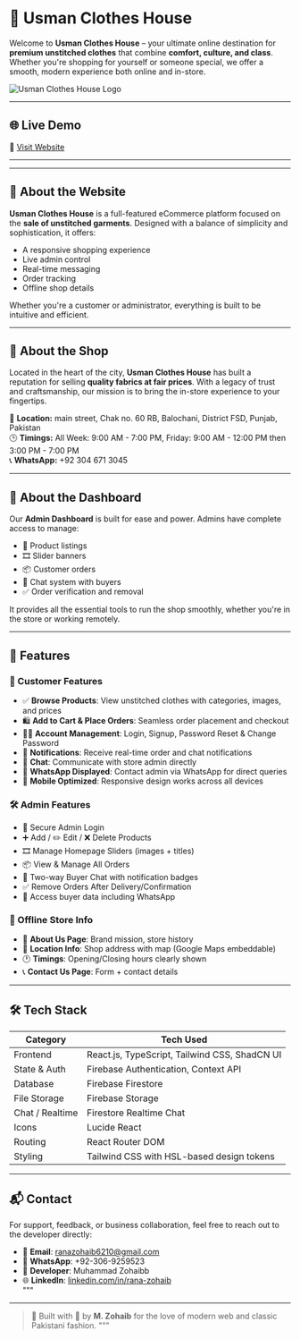 # 👕 Usman Clothes House

Welcome to **Usman Clothes House** – your ultimate online destination for **premium unstitched clothes** that combine **comfort, culture, and class**. Whether you're shopping for yourself or someone special, we offer a smooth, modern experience both online and in-store.

![Usman Clothes House Logo](./public/favicon.ico) <!-- TODO: Replace with hosted logo or keep in public folder -->

---

## 🌐 Live Demo

🔗 [Visit Website](https://usman-clothes-house.netlify.app/)


---

<!-- ## 📸 Screenshots

<!-- TODO: Add screenshots later if needed
| Home Page                             | Dashboard (Admin Panel)                  |
|--------------------------------------|------------------------------------------|
| ![Home](./screenshots/home.png)      | ![Dashboard](./screenshots/dashboard.png) |
-->

---

## 🧾 About the Website

**Usman Clothes House** is a full-featured eCommerce platform focused on the **sale of unstitched garments**. Designed with a balance of simplicity and sophistication, it offers:

- A responsive shopping experience
- Live admin control
- Real-time messaging
- Order tracking
- Offline shop details

Whether you're a customer or administrator, everything is built to be intuitive and efficient.

---

## 🏬 About the Shop

Located in the heart of the city, **Usman Clothes House** has built a reputation for selling **quality fabrics at fair prices**. With a legacy of trust and craftsmanship, our mission is to bring the in-store experience to your fingertips.

📍 **Location:** main street, Chak no. 60 RB, Balochani, District FSD, Punjab, Pakistan  
🕒 **Timings:** All Week: 9:00 AM - 7:00 PM, Friday: 9:00 AM - 12:00 PM then 3:00 PM - 7:00 PM  
📞 **WhatsApp:** +92 304 671 3045

---

## 🔐 About the Dashboard

Our **Admin Dashboard** is built for ease and power. Admins have complete access to manage:

- 🧵 Product listings  
- 🎞️ Slider banners  
- 📦 Customer orders  
- 💬 Chat system with buyers  
- ✅ Order verification and removal  

It provides all the essential tools to run the shop smoothly, whether you're in the store or working remotely.

---

## 🚀 Features

### 🛒 Customer Features

- ✅ **Browse Products**: View unstitched clothes with categories, images, and prices
- 🛍️ **Add to Cart & Place Orders**: Seamless order placement and checkout
- 🧑‍💻 **Account Management**: Login, Signup, Password Reset & Change Password
- 🔔 **Notifications**: Receive real-time order and chat notifications
- 💬 **Chat**: Communicate with store admin directly
- 📱 **WhatsApp Displayed**: Contact admin via WhatsApp for direct queries
- 📱 **Mobile Optimized**: Responsive design works across all devices

### 🛠️ Admin Features

- 🔐 Secure Admin Login
- ➕ Add / ✏️ Edit / ❌ Delete Products
- 🎞️ Manage Homepage Sliders (images + titles)
- 📦 View & Manage All Orders
- 💬 Two-way Buyer Chat with notification badges
- ✅ Remove Orders After Delivery/Confirmation
- 📇 Access buyer data including WhatsApp

### 🏪 Offline Store Info

- 📝 **About Us Page**: Brand mission, store history
- 📍 **Location Info**: Shop address with map (Google Maps embeddable)
- 🕐 **Timings**: Opening/Closing hours clearly shown
- 📞 **Contact Us Page**: Form + contact details

---

## 🛠️ Tech Stack

| Category       | Tech Used                       |
|----------------|----------------------------------|
| Frontend       | React.js, TypeScript, Tailwind CSS, ShadCN UI |
| State & Auth   | Firebase Authentication, Context API |
| Database       | Firebase Firestore              |
| File Storage   | Firebase Storage                |
| Chat / Realtime| Firestore Realtime Chat         |
| Icons          | Lucide React                    |
| Routing        | React Router DOM                |
| Styling        | Tailwind CSS with HSL-based design tokens |

---

## 📬 Contact

For support, feedback, or business collaboration, feel free to reach out to the developer directly:

- 📧 **Email**: ranazohaib6210@gmail.com
- 📱 **WhatsApp**: +92-306-9259523
- 💼 **Developer**: Muhammad Zohaibb
- 🌐 **LinkedIn**: [linkedin.com/in/rana-zohaib](https://www.linkedin.com/in/rana-zohaib-677183287/)  
"""

---

> 🧵 Built with 💙 by **M. Zohaib** for the love of modern web and classic Pakistani fashion.
"""
